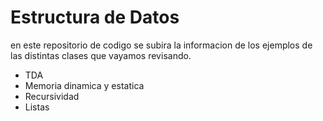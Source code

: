 # Estructura de Datos

en este repositorio de codigo se subira la informacion de los ejemplos de las distintas clases que vayamos revisando.

- TDA
- Memoria dinamica y estatica
- Recursividad
- Listas